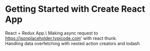 # Getting Started with Create React App

React + Redux App.\ 
Making async request to https://jsonplaceholder.typicode.com' with react thunk.\
Handling data overfetching with nested action creators and lodash